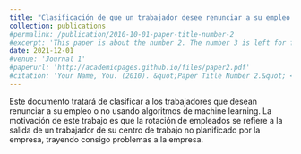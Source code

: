 ```yaml
---
title: "Clasificación de que un trabajador desee renunciar a su empleo o no usando algoritmos de machine learning"
collection: publications
#permalink: /publication/2010-10-01-paper-title-number-2
#excerpt: 'This paper is about the number 2. The number 3 is left for future work.'
date: 2021-12-01
#venue: 'Journal 1'
#paperurl: 'http://academicpages.github.io/files/paper2.pdf'
#citation: 'Your Name, You. (2010). &quot;Paper Title Number 2.&quot; <i>Journal 1</i>. 1(2).'
---
```


Este documento tratará de clasificar a los trabajadores que desean renunciar a su empleo o no usando algoritmos de machine learning. La motivación de este trabajo es que la rotación de empleados se refiere a la salida de un trabajador de su centro de trabajo no planificado por la empresa, trayendo consigo problemas a la empresa.
